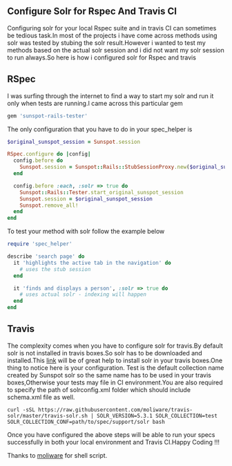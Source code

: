 ## Configure Solr for Rspec And Travis CI

Configuring solr for your local Rspec suite and in travis CI can sometimes be tedious task.In most of the projects i have come across methods using solr was tested by stubing  the solr result.However i wanted to test my methods based on the actual solr session and i did not want my solr session to run always.So here is how i configured solr for Rspec and travis

## RSpec

I was surfing through the internet to find a way to start my solr and run it only when tests are running.I came across this particular gem

```ruby
gem 'sunspot-rails-tester'
```

The only configuration that you have to do in your spec_helper is
```ruby
$original_sunspot_session = Sunspot.session

RSpec.configure do |config|
  config.before do
    Sunspot.session = Sunspot::Rails::StubSessionProxy.new($original_sunspot_session)
  end

  config.before :each, :solr => true do
    Sunspot::Rails::Tester.start_original_sunspot_session
    Sunspot.session = $original_sunspot_session
    Sunspot.remove_all!
  end
end
```

To test your method with solr follow the example below
```ruby
require 'spec_helper'

describe 'search page' do
  it 'highlights the active tab in the navigation' do
    # uses the stub session
  end

  it 'finds and displays a person', :solr => true do
    # uses actual solr - indexing will happen
  end
end
```

## Travis

The complexity comes when you have to configure solr for travis.By default solr is not installed in travis boxes.So solr has to be downloaded and installed.This [link](https://github.com/moliware/travis-solr) will be of great help to install solr in your travis boxes.One thing to notice here is your configuration. Test is the default collection name created by Sunspot solr so the same name has to be used in your travis boxes,Otherwise your tests may file in CI environment.You are also required to specify the path of solrconfig.xml folder which should include schema.xml file as well.

```shell 
curl -sSL https://raw.githubusercontent.com/moliware/travis-solr/master/travis-solr.sh | SOLR_VERSION=5.3.1 SOLR_COLLECTION=test SOLR_COLLECTION_CONF=path/to/spec/support/solr bash
```

Once you have configured the above steps will be able to run your specs successfully in both your local environment and Travis CI.Happy Coding !!!


Thanks to [moliware](https://github.com/moliware) for shell script.
